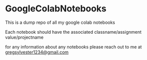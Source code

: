 # GoogleColabNotebooks
This is a dump repo of all my google colab notebooks


Each notebook should have the associated classname/assignment value/projectname

for any information about any notebooks please reach out to me at gregsylvester1234@gmail.com
